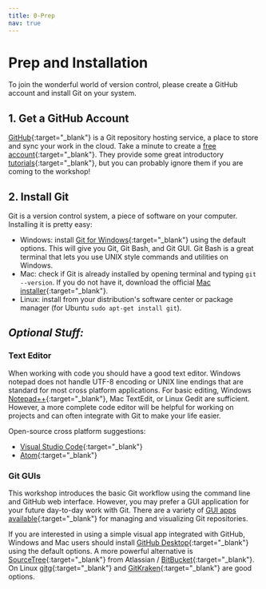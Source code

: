 ```yaml
---
title: 0-Prep
nav: true
---
```


# Prep and Installation 

To join the wonderful world of version control, please create a GitHub account and install Git on your system.

## 1. Get a GitHub Account

[GitHub](https://github.com/){:target="_blank"} is a Git repository hosting service, a place to store and sync your work in the cloud. 
Take a minute to create a [free account](https://github.com/join){:target="_blank"}.
They provide some great introductory [tutorials](https://guides.github.com/){:target="_blank"}, but you can probably ignore them if you are coming to the workshop!

## 2. Install Git

Git is a version control system, a piece of software on your computer. 
Installing it is pretty easy:

- Windows: install [Git for Windows](https://git-for-windows.github.io/){:target="_blank"} using the default options. This will give you Git, Git Bash, and Git GUI. Git Bash is a great terminal that lets you use UNIX style commands and utilities on Windows.
- Mac: check if Git is already installed by opening terminal and typing `git --version`. If you do not have it, download the official [Mac installer](https://git-scm.com/downloads){:target="_blank"}.
- Linux: install from your distribution's software center or package manager (for Ubuntu `sudo apt-get install git`).

## *Optional Stuff:*

### Text Editor 

When working with code you should have a good text editor.
Windows notepad does not handle UTF-8 encoding or UNIX line endings that are standard for most cross platform applications. 
For basic editing, Windows [Notepad++](https://notepad-plus-plus.org/){:target="_blank"}, Mac TextEdit, or Linux Gedit are sufficient.
However, a more complete code editor will be helpful for working on projects and can often integrate with Git to make your life easier.

Open-source cross platform suggestions:
- [Visual Studio Code](https://code.visualstudio.com/){:target="_blank"}
- [Atom](https://atom.io/){:target="_blank"}

### Git GUIs

This workshop introduces the basic Git workflow using the command line and GitHub web interface. 
However, you may prefer a GUI application for your future day-to-day work with Git.
There are a variety of [GUI apps available](https://git-scm.com/downloads/guis){:target="_blank"} for managing and visualizing Git repositories.

If you are interested in using a simple visual app integrated with GitHub, Windows and Mac users should install [GitHub Desktop](https://desktop.github.com/){:target="_blank"} using the default options.
A more powerful alternative is [SourceTree](https://www.sourcetreeapp.com/){:target="_blank"} from Atlassian / [BitBucket](https://bitbucket.org/){:target="_blank"}.
On Linux [gitg](https://wiki.gnome.org/Apps/Gitg/){:target="_blank"} and [GitKraken](https://www.gitkraken.com/){:target="_blank"} are good options.
